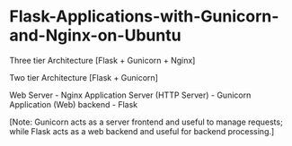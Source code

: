 # Flask-Applications-with-Gunicorn-and-Nginx-on-Ubuntu

Three tier Architecture [Flask + Gunicorn + Nginx]

Two tier Architecture [Flask + Gunicorn]

Web Server - Nginx
Application Server (HTTP Server) - Gunicorn
Application (Web) backend - Flask

[Note: Gunicorn acts as a server frontend and useful to manage requests; 
while Flask acts as a web backend and useful for backend processing.]


